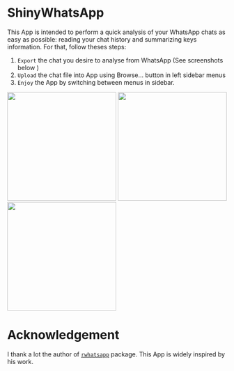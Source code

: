 # ShinyWhatsApp
This App is intended to perform a quick analysis of your WhatsApp chats as easy as possible: reading your chat history and summarizing keys information.
For that, follow theses steps: 

1. `Export` the chat you desire to analyse from WhatsApp (See screenshots below )
2. `Upload` the chat file into App using Browse... button in left sidebar menus
3. `Enjoy` the App by switching between menus in sidebar.

<img src="https://i.imgur.com/9pZjPFC.jpg" width="250" /> <img src="https://i.imgur.com/OwUE6aE.jpg" width="250" /> <img src="https://i.imgur.com/8lCJQfZ.jpg" width="250" />


# Acknowledgement
I thank a lot the author of [`rwhatsapp`](https://github.com/JBGruber/rwhatsapp) package. This App is widely inspired by his work. 
